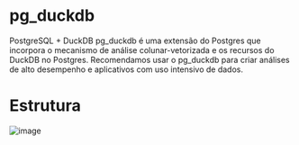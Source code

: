 # pg_duckdb
PostgreSQL + DuckDB
pg_duckdb é uma extensão do Postgres que incorpora o mecanismo de análise colunar-vetorizada e os recursos do DuckDB no Postgres. Recomendamos usar o pg_duckdb para criar análises de alto desempenho e aplicativos com uso intensivo de dados.


# Estrutura
![image](https://github.com/user-attachments/assets/e4f02291-8c99-40c2-a2e0-555aca0b5272)
